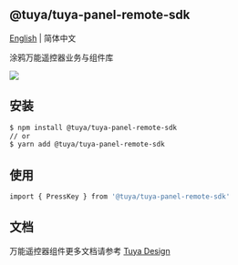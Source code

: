 ## @tuya/tuya-panel-remote-sdk

[English](./README.md) | 简体中文

涂鸦万能遥控器业务与组件库

[![](https://img.shields.io/npm/v/@tuya/tuya-panel-remote-sdk/latest.svg)](https://www.npmjs.com/package/@tuya/tuya-panel-remote-sdk)

## 安装

```sh
$ npm install @tuya/tuya-panel-remote-sdk
// or
$ yarn add @tuya/tuya-panel-remote-sdk
```

## 使用

```sh
import { PressKey } from '@tuya/tuya-panel-remote-sdk'
```

## 文档

万能遥控器组件更多文档请参考 [Tuya Design](https://panel-docs.tuyacn.com/tuya-panel-remote-sdk)
